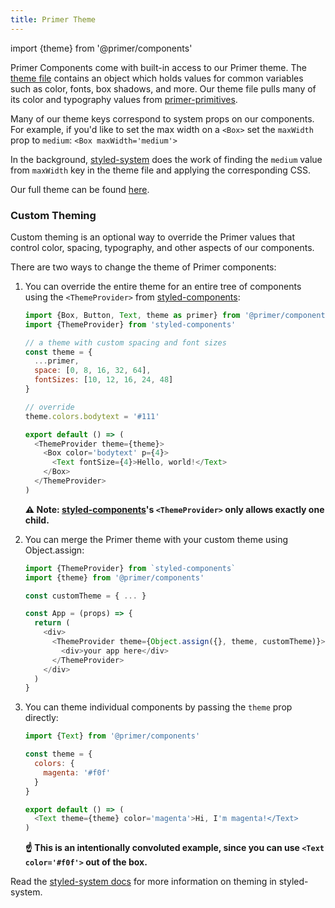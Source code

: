 ```yaml
---
title: Primer Theme
---
```


import {theme} from '@primer/components'

Primer Components come with built-in access to our Primer theme. The [theme file](https://github.com/primer/components/blob/master/src/theme-preval.js) contains an object which holds values for common variables such as color, fonts, box shadows, and more. Our theme file pulls many of its color and typography values from [primer-primitives](https://github.com/primer/primer-primitives).

Many of our theme keys correspond to system props on our components. For example, if you'd like to set the max width on a `<Box>` set the `maxWidth` prop to `medium`: `<Box maxWidth='medium'>`

In the background, [styled-system](https://github.com/styled-system/styled-system) does the work of finding the `medium` value from `maxWidth` key in the theme file and applying the corresponding CSS.

Our full theme can be found [here](https://github.com/primer/components/blob/master/src/theme-preval.js).

### Custom Theming

Custom theming is an optional way to override the Primer values that control color, spacing, typography, and other aspects of our components.

There are two ways to change the theme of Primer components:

1. You can override the entire theme for an entire tree of components using the `<ThemeProvider>` from [styled-components]:

    ```javascript
    import {Box, Button, Text, theme as primer} from '@primer/components'
    import {ThemeProvider} from 'styled-components'

    // a theme with custom spacing and font sizes
    const theme = {
      ...primer,
      space: [0, 8, 16, 32, 64],
      fontSizes: [10, 12, 16, 24, 48]
    }

    // override
    theme.colors.bodytext = '#111'

    export default () => (
      <ThemeProvider theme={theme}>
        <Box color='bodytext' p={4}>
          <Text fontSize={4}>Hello, world!</Text>
        </Box>
      </ThemeProvider>
    )
    ```

    **⚠️ Note: [styled-components]'s `<ThemeProvider>` only allows exactly one child.**

2. You can merge the Primer theme with your custom theme using Object.assign:

    ```javascript
    import {ThemeProvider} from `styled-components`
    import {theme} from '@primer/components'

    const customTheme = { ... }

    const App = (props) => {
      return (
        <div>
          <ThemeProvider theme={Object.assign({}, theme, customTheme)}> // matching keys in customTheme will override keys in the Primer theme
            <div>your app here</div>
          </ThemeProvider>
        </div>
      )
    }
    ```

3. You can theme individual components by passing the `theme` prop directly:

    ```javascript
    import {Text} from '@primer/components'

    const theme = {
      colors: {
        magenta: '#f0f'
      }
    }

    export default () => (
      <Text theme={theme} color='magenta'>Hi, I'm magenta!</Text>
    )
    ```

    **☝️ This is an intentionally convoluted example, since you can use `<Text color='#f0f'>` out of the box.**

Read the [styled-system docs](https://styled-system.com/#theming) for more information on theming in styled-system.

[styled-components]: https://styled-components.com/
